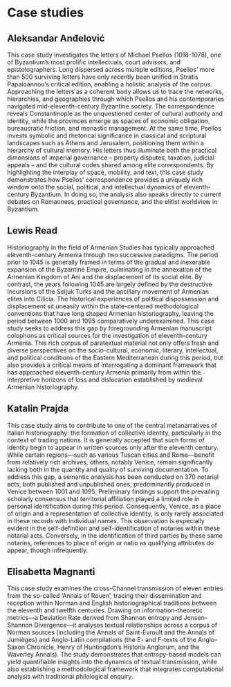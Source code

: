 # Case studies

## Aleksandar Anđelović

This case study investigates the letters of Michael Psellos (1018-1078), one of Byzantium’s most prolific intellectuals, court advisors, and epistolographers. Long dispersed across multiple editions, Psellos’ more than 500 surviving letters have only recently been unified in Stratis Papaioannou’s critical edition, enabling a holistic analysis of the corpus. Approaching the letters as a coherent body allows us to trace the networks, hierarchies, and geographies through which Psellos and his contemporaries navigated mid-eleventh-century Byzantine society. The correspondence reveals Constantinople as the unquestioned center of cultural authority and identity, while the provinces emerge as spaces of economic obligation, bureaucratic friction, and monastic management. At the same time, Psellos invests symbolic and rhetorical significance in classical and scriptural landscapes such as Athens and Jerusalem, positioning them within a hierarchy of cultural memory. His letters thus illuminate both the practical dimensions of imperial governance – property disputes, taxation, judicial appeals – and the cultural codes shared among elite correspondents. By highlighting the interplay of space, mobility, and text, this case study demonstrates how Psellos’ correspondence provides a uniquely rich window onto the social, political, and intellectual dynamics of eleventh-century Byzantium. In doing so, the analysis also speaks directly to current debates on Romanness, practical governance, and the elitist worldview in Byzantium.

## Lewis Read

Historiography in the field of Armenian Studies has typically approached eleventh-century Armenia through two successive paradigms. The period prior to 1045 is generally framed in terms of the gradual and inexorable expansion of the Byzantine Empire, culminating in the annexation of the Armenian Kingdom of Ani and the displacement of its social elite. By contrast, the years following 1045 are largely defined by the destructive incursions of the Seljuk Turks and the ancillary movement of Armenian elites into Cilicia. The historical experiences of political dispossession and displacement sit uneasily within the state-centered methodological conventions that have long shaped Armenian historiography, leaving the period between 1000 and 1095 comparatively underexamined. This case study seeks to address this gap by foregrounding Armenian manuscript colophons as critical sources for the investigation of eleventh-century Armenia. This rich corpus of paratextual material not only offers fresh and diverse perspectives on the socio-cultural, economic, literary, intellectual, and political conditions of the Eastern Mediterranean during this period, but also provides a critical means of interrogating a dominant framework that has approached eleventh-century Armenia primarily from within the interpretive horizons of loss and dislocation established by medieval Armenian historiography.

## Katalin Prajda

This case study aims to contribute to one of the central metanarratives of Italian historiography: the formation of collective identity, particularly in the context of trading nations. It is generally accepted that such forms of identity begin to appear in written sources only after the eleventh century. While certain regions—such as various Tuscan cities and Rome—benefit from relatively rich archives, others, notably Venice, remain significantly lacking both in the quantity and quality of surviving documentation. To address this gap, a semantic analysis has been conducted on 370 notarial acts, both published and unpublished ones, predominantly produced in Venice between 1001 and 1095. Preliminary findings support the prevailing scholarly consensus that territorial affiliation played a limited role in personal identification during this period. Consequently, Venice, as a place of origin and a representation of collective identity, is only rarely associated in these records with individual names. This observation is especially evident in the self-definition and self-identification of notaries within these notarial acts. Conversely, in the identification of third parties by these same notaries, references to place of origin or natio as qualifying attributes do appear, though infrequently.

## Elisabetta Magnanti

This case study examines the cross-Channel transmission of eleven entries from the so-called ‘Annals of Rouen’, tracing their dissemination and reception within Norman and English historiographical traditions between the eleventh and twelfth centuries. Drawing on information-theoretic metrics—a Deviation Rate derived from Shannon entropy and Jensen–Shannon Divergence—it analyses textual relationships across a corpus of Norman sources (including the Annals of Saint-Évroult and the Annals of Jumièges) and Anglo-Latin compilations (the E- and F-texts of the Anglo-Saxon Chronicle, Henry of Huntingdon’s Historia Anglorum, and the Waverley Annals). The study demonstrates that entropy-based models can yield quantifiable insights into the dynamics of textual transmission, while also establishing a methodological framework that integrates computational analysis with traditional philological enquiry.

